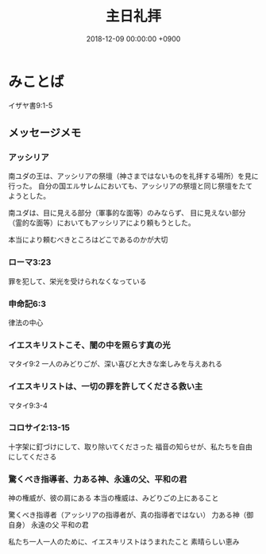 ﻿---
layout: post
title:  主日礼拝
date:   2018-12-09 00:00:00 +0900
categories: jekyll update
tags:
- jekyll
---

# みことば
イザヤ書9:1-5

## メッセージメモ
### アッシリア
南ユダの王は、アッシリアの祭壇（神さまではないものを礼拝する場所）を見に行った。
自分の国エルサレムにおいても、アッシリアの祭壇と同じ祭壇をたてようとした。

南ユダは、目に見える部分（軍事的な面等）のみならず、
目に見えない部分（霊的な面等）においてもアッシリアにより頼もうとした。

本当により頼むべきところはどこであるのかが大切

### ローマ3:23
罪を犯して、栄光を受けられなくなっている

### 申命記6:3
律法の中心

### イエスキリストこそ、闇の中を照らす真の光
マタイ9:2
一人のみどりごが、深い喜びと大きな楽しみを与えあれる

### イエスキリストは、一切の罪を許してくださる救い主
マタイ9:3-4

### コロサイ2:13-15
十字架に釘づけにして、取り除いてくださった
福音の知らせが、私たちを自由にしてくださる

### 驚くべき指導者、力ある神、永遠の父、平和の君
神の権威が、彼の肩にある
本当の権威は、みどりごの上にあること

驚くべき指導者（アッシリアの指導者が、真の指導者ではない）
力ある神（御自身）
永遠の父
平和の君

私たち一人一人のために、イエスキリストはうまれたこと
素晴らしい恵み
